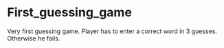 # First_guessing_game
Very first guessing game. Player has to enter a correct word in 3 guesses. Otherwise he fails.
